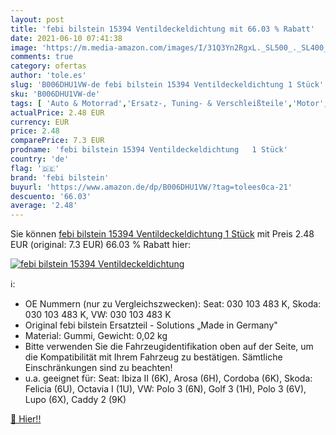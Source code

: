 ```yaml
---
layout: post
title: 'febi bilstein 15394 Ventildeckeldichtung mit 66.03 % Rabatt'
date: 2021-06-10 07:41:38
image: 'https://m.media-amazon.com/images/I/31Q3Yn2RgxL._SL500_._SL400_.jpg'
comments: true
category: ofertas
author: 'tole.es'
slug: 'B006DHU1VW-de febi bilstein 15394 Ventildeckeldichtung 1 Stück'
sku: 'B006DHU1VW-de'
tags: [ 'Auto & Motorrad','Ersatz-, Tuning- & Verschleißteile','Motor','Motorteile','Zylinderkopfdichtungen','febi bilstein', ]
actualPrice: 2.48 EUR
currency: EUR
price: 2.48
comparePrice: 7.3 EUR
prodname: 'febi bilstein 15394 Ventildeckeldichtung   1 Stück'
country: 'de'
flag: '🇩🇪'
brand: 'febi bilstein'
buyurl: 'https://www.amazon.de/dp/B006DHU1VW/?tag=tolees0ca-21'
descuento: '66.03'
average: '2.48'
---
```


Sie können [febi bilstein 15394 Ventildeckeldichtung   1 Stück](https://www.amazon.de/dp/B006DHU1VW/?tag=tolees0ca-21) mit Preis 2.48 EUR (original: 7.3 EUR) 66.03 % Rabatt hier:

[![febi bilstein 15394 Ventildeckeldichtung](https://m.media-amazon.com/images/I/31Q3Yn2RgxL._SL500_._SL400_.jpg)](https://www.amazon.de/dp/B006DHU1VW/?tag=tolees0ca-21)

ℹ️:

- OE Nummern (nur zu Vergleichszwecken): Seat: 030 103 483 K, Skoda: 030 103 483 K, VW: 030 103 483 K
- Original febi bilstein Ersatzteil - Solutions „Made in Germany"
- Material: Gummi, Gewicht: 0,02 kg
- Bitte verwenden Sie die Fahrzeugidentifikation oben auf der Seite, um die Kompatibilität mit Ihrem Fahrzeug zu bestätigen. Sämtliche Einschränkungen sind zu beachten!
- u.a. geeignet für: Seat: Ibiza II (6K), Arosa (6H), Cordoba (6K), Skoda: Felicia (6U), Octavia I (1U), VW: Polo 3 (6N), Golf 3 (1H), Polo 3 (6V), Lupo (6X), Caddy 2 (9K)

[🛒 Hier!!](https://www.amazon.de/dp/B006DHU1VW/?tag=tolees0ca-21)

